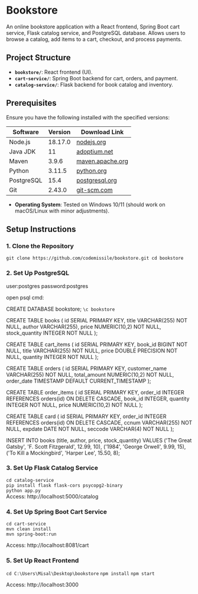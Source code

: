 # Bookstore

An online bookstore application with a React frontend, Spring Boot cart service, Flask catalog service, and PostgreSQL database. 
Allows users to browse a catalog, add items to a cart, checkout, and process payments.

## Project Structure
- **`bookstore/`**: React frontend (UI).
- **`cart-service/`**: Spring Boot backend for cart, orders, and payment.
- **`catalog-service/`**: Flask backend for book catalog and inventory.

## Prerequisites
Ensure you have the following installed with the specified versions:

| Software          | Version       | Download Link                                  |
|-------------------|---------------|------------------------------------------------|
| Node.js           | 18.17.0       | [nodejs.org](https://nodejs.org/dist/v18.17.0/) |
| Java JDK          | 11            | [adoptium.net](https://adoptium.net/temurin/releases/?version=11) |
| Maven             | 3.9.6         | [maven.apache.org](https://maven.apache.org/download.cgi) |
| Python            | 3.11.5        | [python.org](https://www.python.org/downloads/release/python-3115/) |
| PostgreSQL        | 15.4          | [postgresql.org](https://www.postgresql.org/download/) |
| Git               | 2.43.0        | [git-scm.com](https://git-scm.com/downloads) |

- **Operating System**: Tested on Windows 10/11 (should work on macOS/Linux with minor adjustments).

## Setup Instructions

### 1. Clone the Repository
`git clone https://github.com/codemissile/bookstore.git
cd bookstore`

### 2. Set Up PostgreSQL
user:postgres
password:postgres

open psql cmd:

CREATE DATABASE bookstore;
```\c bookstore```

CREATE TABLE books (
    id SERIAL PRIMARY KEY,
    title VARCHAR(255) NOT NULL,
    author VARCHAR(255),
    price NUMERIC(10,2) NOT NULL,
    stock_quantity INTEGER NOT NULL
);

CREATE TABLE cart_items (
    id SERIAL PRIMARY KEY,
    book_id BIGINT NOT NULL,
    title VARCHAR(255) NOT NULL,
    price DOUBLE PRECISION NOT NULL,
    quantity INTEGER NOT NULL
);

CREATE TABLE orders (
    id SERIAL PRIMARY KEY,
    customer_name VARCHAR(255) NOT NULL,
    total_amount NUMERIC(10,2) NOT NULL,
    order_date TIMESTAMP DEFAULT CURRENT_TIMESTAMP
);

CREATE TABLE order_items (
    id SERIAL PRIMARY KEY,
    order_id INTEGER REFERENCES orders(id) ON DELETE CASCADE,
    book_id INTEGER,
    quantity INTEGER NOT NULL,
    price NUMERIC(10,2) NOT NULL
);

CREATE TABLE card (
    id SERIAL PRIMARY KEY,
    order_id INTEGER REFERENCES orders(id) ON DELETE CASCADE,
    ccnum VARCHAR(255) NOT NULL,
    expdate DATE NOT NULL,
    seccode VARCHAR(4) NOT NULL
);

INSERT INTO books (title, author, price, stock_quantity) VALUES
('The Great Gatsby', 'F. Scott Fitzgerald', 12.99, 10),
('1984', 'George Orwell', 9.99, 15),
('To Kill a Mockingbird', 'Harper Lee', 15.50, 8);

### 3. Set Up Flask Catalog Service

```cd catalog-service```<br>
```pip install flask flask-cors psycopg2-binary```<br>
```python app.py```<br>
Access: http://localhost:5000/catalog

### 4. Set Up Spring Boot Cart Service

```cd cart-service```<br>
```mvn clean install```<br>
```mvn spring-boot:run```<br>

Access: http://localhost:8081/cart

### 5. Set Up React Frontend

```cd C:\Users\Misal\Desktop\bookstore```
```npm install```
```npm start```

Access: http://localhost:3000
